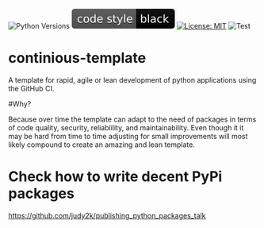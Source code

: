 ![Python Versions](https://img.shields.io/badge/python-3.6%20%7C%203.7%20%7C%203.8%20%7C%203.9-blue) 
![Style Black](./black_badge.svg) 
[![License: MIT](https://img.shields.io/badge/License-MIT-yellow.svg)](https://opensource.org/licenses/MIT)
![Test](https://github.com/MQSchleich/continuous-template/actions/workflows/python-app.yaml/badge.svg?branch=main)


# continious-template
A template for rapid, agile or lean development of python applications using the GitHub CI. 

#Why? 

Because over time the template can adapt to the need of packages in terms of code quality, security, reliablility, and maintainability. Even though it it may be hard from time to time adjusting for small improvements will most likely compound to create an amazing and lean template.

# Check how to write decent PyPi packages 
https://github.com/judy2k/publishing_python_packages_talk
